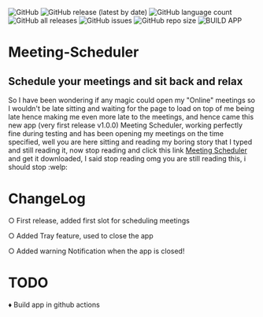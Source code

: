 ![GitHub](https://img.shields.io/github/license/Nigelrex/meeting-scheduler?style=flat-square) ![GitHub release (latest by date)](https://img.shields.io/github/v/release/Nigelrex/meeting-scheduler?style=flat-square) ![GitHub language count](https://img.shields.io/github/languages/count/nigelrex/meeting-scheduler?style=flat-square) ![GitHub all releases](https://img.shields.io/github/downloads/Nigelrex/meeting-scheduler/total?color=brightgreen&logo=github&style=flat-square) ![GitHub issues](https://img.shields.io/github/issues/Nigelrex/meeting-scheduler?style=flat-square) ![GitHub repo size](https://img.shields.io/github/repo-size/Nigelrex/meeting-scheduler?style=flat-square) ![BUILD APP](https://github.com/Nigelrex/Meeting-Scheduler/actions/workflows/build.yml/badge.svg?branch=main&style=flat-square)

# Meeting-Scheduler

## Schedule your meetings and sit back and relax

 So I have been wondering if any magic could open my "Online" meetings so I wouldn't be late sitting and waiting for the page to load on top of me being late hence making me even more late to the meetings, and hence came this new app (very first release v1.0.0) Meeting Scheduler, working perfectly fine during testing and has been opening my meetings on the time specified, well you are here sitting and reading my boring story that I typed and still reading it, now stop reading and click this link [Meeting Scheduler](https://github.com/Nigelrex/Meeting-Scheduler/releases/tag/v1.0.0) and get it downloaded, I said stop reading omg you are still reading this, i should stop :welp:

# ChangeLog

○ First release, added first slot for scheduling meetings

○ Added Tray feature, used to close the app

○ Added warning Notification when the app is closed! 
# TODO
♦ Build app in github actions


